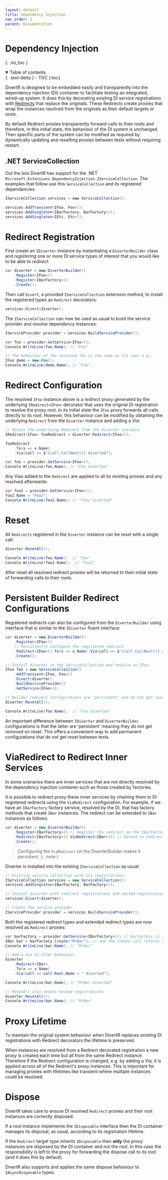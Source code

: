 ```yaml
---
layout: default
title: Dependency Injection
nav_order: 2
parent: Documentation
---
```


# Dependency Injection

{: .no_toc }

<details open markdown="block">
  <summary>
    Table of contents
  </summary>
  {: .text-delta }
- TOC
{:toc}
</details>

DivertR is designed to be embedded easily and transparently into the dependency injection (DI) container to facilitate testing an integrated, wired-up system.
It does this by decorating existing DI service registrations with [Redirects](../redirects/) that replace the originals.
These Redirects create proxies that wrap the instances resolved from the originals as their default targets or *roots*.

By default Redirect proxies transparently forward calls to their roots and therefore, in this initial state, the behaviour of the DI system is unchanged.
Then specific parts of the system can be modified as required by dynamically updating and resetting proxies between tests without requiring restart.

## .NET ServiceCollection

Out the box DivertR has support for the .NET `Microsoft.Extensions.DependencyInjection.IServiceCollection`. The examples that follow use this `ServiceCollection` and its registered dependencies:

```csharp
IServiceCollection services = new ServiceCollection();

services.AddTransient<IFoo, Foo>();
services.AddSingleton<IBarFactory, BarFactory>();
services.AddSingleton<IEtc, Etc>();
```

# Redirect Registration

First create an `IDiverter` instance by instantiating a `DiverterBuilder` class and *registering* one or more DI service types of interest that you would like to be able to *redirect*:

```csharp
var diverter = new DiverterBuilder()
    .Register<IFoo>()
    .Register<IBarFactory>()
    .Create();
```

Then call `Divert`, a provided `IServiceCollection` extension method, to install the registered types as `Redirect` decorators:

```csharp
services.Divert(diverter);
```

The `IServiceCollection` can now be used as usual to build the service provider and resolve dependency instances:

```csharp
IServiceProvider provider = services.BuildServiceProvider();

var foo = provider.GetService<IFoo>();
Console.WriteLine(foo.Name); // "Foo"

// The behaviour of the resolved foo is the same as its root e.g.:
IFoo demo = new Foo();
Console.WriteLine(demo.Name); // "Foo";
```

# Redirect Configuration

The resolved `IFoo` instance above is a *redirect* proxy generated by the underlying `IRedirect<IFoo>` decorator that uses the original DI registration to resolve the proxy root.
In its initial state the `IFoo` proxy forwards all calls directly to its root. However, this behaviour can be modified by obtaining the underlying `Redirect`
from the `Diverter` instance and adding a *Via*:

```csharp
// Obtain the underlying Redirect from the diverter instance
IRedirect<IFoo> fooRedirect = diverter.Redirect<IFoo>(); 

fooRedirect
    .To(x => x.Name)
    .Via(call => $"{call.CallNext()} diverted");

var foo = provider.GetService<IFoo>();
Console.WriteLine(foo.Name); // "Foo diverted"
```

Any Vias added to the `Redirect` are applied to all its existing proxies and any resolved afterwards:

```csharp
var foo2 = provider.GetService<IFoo>();
foo2.Name = "Foo2";
Console.WriteLine(foo2.Name); // "Foo2 diverted"
```

# Reset

All `Redirects` registered in the `Diverter` instance can be *reset* with a single call:

```csharp
diverter.ResetAll();
  
Console.WriteLine(foo.Name);  // "Foo"
Console.WriteLine(foo2.Name);  // "Foo2"
```

After reset all resolved redirect proxies will be returned to their initial state of forwarding calls to their roots.

# Persistent Builder Redirect Configurations

Registered redirects can also be configured from the `DiverterBuilder` using interface that is similar to the `IDiverter` fluent interface:

```csharp
var diverter = new DiverterBuilder()
    .Register<IFoo>()
    // Persistently configure the registered redirect
    .Redirect<IFoo>().To(x => x.Name).Via(call => $"{call.CallNext()} diverted")
    .Create();

// Install diverter in the ServiceCollection and resolve an IFoo
IFoo foo = new ServiceCollection()
    .AddTransient<IFoo, Foo>()
    .Divert(diverter)
    .BuildServiceProvider()
    .GetService<IFoo>();

// Builder redirect configurations are 'persistent' and do not get reset
diverter.ResetAll();
  
Console.WriteLine(foo.Name);  // "Foo diverted"
```

An important difference between `IDiverter` and `DiverterBuilder` configurations is that the latter are 'persistent' meaning they do not get removed on reset.
This offers a convenient way to add permanent configurations that do not get reset between tests.

# ViaRedirect to Redirect Inner Services

In some scenarios there are inner services that are not directly resolved by the dependency injection container such as those created by factories.

It is possible to redirect proxy these inner services by chaining them to DI registered redirects using the `ViaRedirect` configuration.
For example, if we have an `IBarFactory` factory service, resolved by the DI, that has factory methods that create `IBar` instances.
The redirect can be extended to `IBar` instances as follows:

```csharp
var diverter = new DiverterBuilder()
    .Register<IBarFactory>() // Register the redirect on the IBarFactory service
    .Redirect<IBarFactory>().ViaRedirect<IBar>()) // Extend to redirect any IBar instances returned by IBarFactory
    .Create();
```

> Configuring the `ViaRedirect` on the DiverterBuilder makes it persistent. 
{: .note }

Diverter is installed into the existing `IServiceCollection` as usual:

```csharp
// Existing service collection with its registrations
IServiceCollection services = new ServiceCollection();
services.AddSingleton<IBarFactory, BarFactory>();

// Install diverter with redirect registrations and nested registrations
services.Divert(diverter);

// Create the service provider
IServiceProvider provider = services.BuildServiceProvider();
```

Both the registered redirect types and extended redirect types are now resolved as `Redirect` proxies:

```csharp
var barFactory = provider.GetService<IBarFactory>(); // barFactory is an IRedirect<IBarFactory> proxy
IBar bar = barFactory.Create("MrBar"); // and the Create call returns IRedirect<IBar> proxies
Console.WriteLine(bar.Name); // "MrBar"

// Add a Via to alter behaviour
diverter
    .Redirect<IBar>
    .To(x => x.Name)
    .Via(call => call.Root.Name + " diverted");

Console.WriteLine(bar.Name); // "MrBar diverted"

// ResetAll also resets nested registrations
diverter.ResetAll();
Console.WriteLine(bar.Name); // "MrBar"
```

# Proxy Lifetime

To maintain the original system behaviour when DivertR replaces existing DI registrations with Redirect decorators the lifetime is preserved.

When instances are resolved from a Redirect decorated registration a new proxy is created each time but all from the same Redirect instance.
Therefore if the Redirect configuration is changed, e.g. by adding a Via, it is applied across all of the Redirect's proxy instances. 
This is important for managing proxies with lifetimes like transient where multiple instances could be resolved.

# Dispose

DivertR takes care to ensure DI resolved `Redirect` proxies and their root instances are correctly disposed. 

If a root instance implements the `IDisposable` interface then the DI container manages its disposal, as usual, according to its registration lifetime.

If the `Redirect` target type inherits `IDisposable` then **only** the proxy instances are disposed by the DI container and not the root.
In this case the responsibility is left to the proxy for forwarding the dispose call to its root (and it does this by default).

DivertR also supports and applies the same dispose behaviour to `IAsyncDisposable` types.
